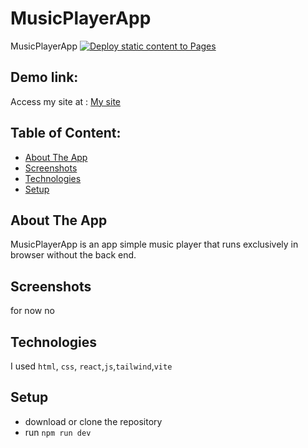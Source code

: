 # MusicPlayerApp
 MusicPlayerApp
 [![Deploy static content to Pages](https://github.com/Gogo200202/MusicPlayerApp/actions/workflows/deploy.yml/badge.svg)](https://github.com/Gogo200202/MusicPlayerApp/actions/workflows/deploy.yml)

## Demo link:
Access my site at : [My site](https://gogo200202.github.io/MusicPlayerApp/)

## Table of Content:

- [About The App](#about-the-app)
- [Screenshots](#screenshots)
- [Technologies](#technologies)
- [Setup](#setup)

## About The App
MusicPlayerApp is an app simple music player that runs exclusively in browser 
without the back end.

## Screenshots

for now no


## Technologies
I used `html`, `css`, `react`,`js`,`tailwind`,`vite`

## Setup
- download or clone the repository
- run `npm run dev`

